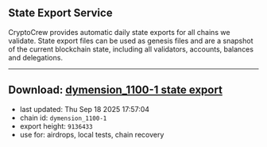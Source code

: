 ## State Export Service
CryptoCrew provides automatic daily state exports for all chains we validate. State export files can be used as genesis files and are a snapshot of the current blockchain state, including all validators, accounts, balances and delegations.

---
**Download: [dymension_1100-1 state export](https://dl-eu2.ccvalidators.com/SERVICE/dymension/dymension_1100-1_export_9136433.json)**
---

- last updated: Thu Sep 18 2025 17:57:04
- chain id: `dymension_1100-1`
- export height: `9136433`
- use for: airdrops, local tests, chain recovery
